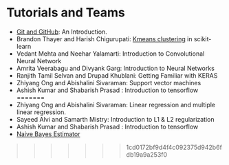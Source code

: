 # Tutorials and Teams

* [Git and GitHub](tutorial_github.md): An Introduction.
* Brandon Thayer and Harish Chigurupati: [Kmeans clustering](http://scikit-learn.org/stable/modules/clustering.html) in scikit-learn
* Vedant Mehta and Neehar Yalamarti: Introduction to Convolutional Neural Network
* Amrita Veerabagu and Divyank Garg: Introduction to Neural Networks
* Ranjith Tamil Selvan and Drupad Khublani: Getting Familiar with KERAS
* Zhiyang Ong and Abishalini Sivaraman: Support vector machines
* Ashish Kumar and Shabarish Prasad : Introduction to tensorflow
=======
* Zhiyang Ong and Abishalini Sivaraman: Linear regression and multiple linear regression.
* Sayeed Alvi and Samarth Mistry: Introduction to L1 & L2 regularization
* Ashish Kumar and Shabarish Prasad : Introduction to tensorflow
* [Naive Bayes Estimator](tutorial_naivebayes.md)
>>>>>>> 1cd0172bf9d4f4c092375d942b6fdb19a9a253f0
